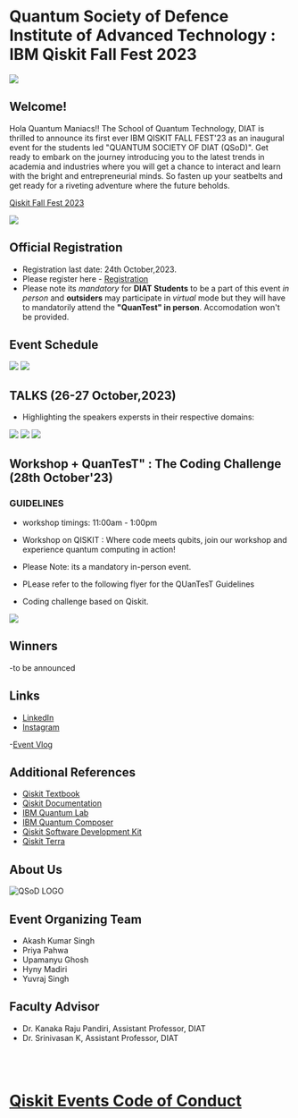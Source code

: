 # Quantum Society of Defence Institute of Advanced Technology : IBM Qiskit Fall Fest 2023

<img src="https://github.com/yuvrajsingh05121999/QSoD-Qiskit_Fall_Fest_2023/assets/95167383/4f4a8065-60d9-4753-8f7b-33d406a556fc">

## Welcome!
Hola Quantum Maniacs!!
The School of Quantum Technology, DIAT  is thrilled to announce its first ever IBM QISKIT FALL FEST'23 as an inaugural event for the students led "QUANTUM SOCIETY OF DIAT (QSoD)".
Get ready to embark on the journey introducing you to the latest trends in academia and industries where you will get a chance to interact and learn with the bright and entrepreneurial minds. So fasten up your seatbelts and get ready for a riveting adventure where the future beholds.

[Qiskit Fall Fest 2023](https://qiskit.org/events/fall-fest)

<img src="https://github.com/yuvrajsingh05121999/QSD-Qiskit_Fall_Fest_2023/assets/95167383/c4ea9311-6566-40b4-879e-0243e82cd4fc">

## Official Registration
- Registration last date: 24th October,2023.
- Please register here - [Registration](https://docs.google.com/forms/d/e/1FAIpQLSdyzfcr9fAzSZE-eq25WgrOn307v95YbezDhnhAZYaSpNKWdQ/viewform)
- Please note its _mandatory_ for **DIAT Students** to be a part of this event _in person_ and **outsiders** may participate in _virtual_ mode but they will have to mandatorily attend the **"QuanTest" in person**. Accomodation won't be provided.
  
## Event Schedule

<img src="https://github.com/yuvrajsingh05121999/QSoD-Qiskit_Fall_Fest_2023/assets/95167383/83707046-3858-432c-97c8-f2379176cc10">
<img src="https://github.com/yuvrajsingh05121999/QSoD-Qiskit_Fall_Fest_2023/assets/95167383/db0e7b79-e665-4211-aefc-23c2fe0d1695">
 
## TALKS (26-27 October,2023)
- Highlighting the speakers expersts in their respective domains:

<img src = "https://github.com/yuvrajsingh05121999/QSoD-Qiskit_Fall_Fest_2023/assets/95167383/d81360a4-1974-4a08-b104-5c44e5d2f960">
<img src="https://github.com/yuvrajsingh05121999/QSoD-Qiskit_Fall_Fest_2023/assets/95167383/8c269782-ad62-4976-9bd3-1ef8c843145f">
<img src="https://github.com/yuvrajsingh05121999/QSoD-Qiskit_Fall_Fest_2023/assets/95167383/4f2859be-b731-4a24-a399-11432ecefceb">

## Workshop +  QuanTesT" : The Coding Challenge (28th October'23)

### GUIDELINES
- workshop timings: 11:00am - 1:00pm
- Workshop on QISKIT : Where code meets qubits, join our workshop and experience quantum computing in action!
- Please Note: its a mandatory in-person event.

- PLease refer to the following flyer for the QUanTesT Guidelines


- Coding challenge based on Qiskit.
<img src="https://github.com/yuvrajsingh05121999/QSoD-Qiskit_Fall_Fest_2023/assets/95167383/b7f313b5-d997-45b1-ba2e-ec0bfdda17c7">

## Winners

-to be announced



## Links

- [LinkedIn](https://www.linkedin.com/events/ibmqiskitfallfest-237120783063017517056)
- [Instagram](https://www.instagram.com/qsod_diat?utm_source=qr&r=nametag )

-[Event Vlog](https://youtu.be/eNKdJJjzClw?si=Fp-nwAQasgJ6i1aa) 

## Additional References

- [Qiskit Textbook](https://qiskit.org/learn)
- [Qiskit Documentation](https://qiskit.org/documentation/)
- [IBM Quantum Lab](https://quantum-computing.ibm.com/lab)
- [IBM Quantum Composer](https://quantum-computing.ibm.com/composer/files/new)
- [Qiskit Software Development Kit](https://qiskit.org/)
- [Qiskit Terra](https://anaconda.org/conda-forge/qiskit-terra)

## About Us

![QSoD LOGO](https://github.com/yuvrajsingh05121999/QSoD-Qiskit_Fall_Fest_2023/assets/95167383/23cdb0f5-2239-43d6-9d0c-51417e0a9cb7)

## Event Organizing Team

- Akash Kumar Singh
- Priya Pahwa
- Upamanyu Ghosh
- Hyny Madiri
- Yuvraj Singh

## Faculty Advisor
- Dr. Kanaka Raju Pandiri, Assistant Professor, DIAT
- Dr. Srinivasan K, Assistant Professor, DIAT
   
<br><br>
# [Qiskit Events Code of Conduct](https://github.com/Qiskit/qiskit/blob/master/CODE_OF_CONDUCT.md)
